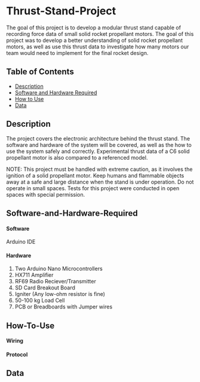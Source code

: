 # Thrust-Stand-Project

The goal of this project is to develop a modular thrust stand capable of recording force data of small solid rocket propellant motors. The goal of this project was to develop a better understanding of solid rocket propellant motors, as well as use this thrust data to investigate how many motors our team would need to implement for the final rocket design.

## Table of Contents

- [Description](#Description)
- [Software and Hardware Required](#Software-and-Hardware-Required)
- [How to Use](#How-To-Use)
- [Data](#Data)

## Description

The project covers the electronic architecture behind the thrust stand. The software and hardware of the system will be covered, as well as the how to use the system safely and correctly. Experimental thrust data of a C6 solid propellant motor is also compared to a referenced model.

NOTE: This project must be handled with extreme caution, as it involves the ignition of a solid propellant motor. Keep humans and flammable objects away at a safe and large distance when the stand is under operation. Do not operate in small spaces. Tests for this project were conducted in open spaces with special permission.

## Software-and-Hardware-Required

#### Software

Arduino IDE

#### Hardware

1. Two Arduino Nano Microcontrollers
2. HX711 Amplifier
3. RF69 Radio Reciever/Transmitter
4. SD Card Breakout Board
5. Igniter (Any low-ohm resistor is fine)
6. 50-100 kg Load Cell
7. PCB or Breadboards with Jumper wires

## How-To-Use

#### Wiring

#### Protocol

## Data
